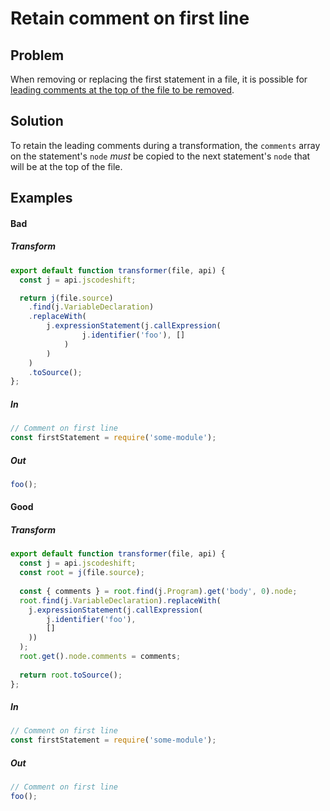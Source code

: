 # Retain comment on first line

## Problem

When removing or replacing the first statement in a file, it is possible for [leading comments at the top of the file to be removed](https://github.com/facebook/jscodeshift/issues/44).

## Solution

To retain the leading comments during a transformation, the `comments` array on the statement's `node` _must_ be copied to the next statement's `node` that will be at the top of the file.

## Examples

#### Bad

##### Transform
```javascript
export default function transformer(file, api) {
  const j = api.jscodeshift;

  return j(file.source)
    .find(j.VariableDeclaration)
    .replaceWith(
        j.expressionStatement(j.callExpression(
                j.identifier('foo'), []
            )
        )
    )
    .toSource();
};
```

##### In
```javascript
// Comment on first line
const firstStatement = require('some-module');
```

##### Out
```javascript
foo();
```

#### Good

##### Transform
```javascript
export default function transformer(file, api) {
  const j = api.jscodeshift;
  const root = j(file.source);
  
  const { comments } = root.find(j.Program).get('body', 0).node;
  root.find(j.VariableDeclaration).replaceWith(
    j.expressionStatement(j.callExpression(
        j.identifier('foo'),
        []
    ))
  );
  root.get().node.comments = comments;
  
  return root.toSource();
};
```

##### In
```javascript
// Comment on first line
const firstStatement = require('some-module');
```

##### Out
```javascript
// Comment on first line
foo();
```

